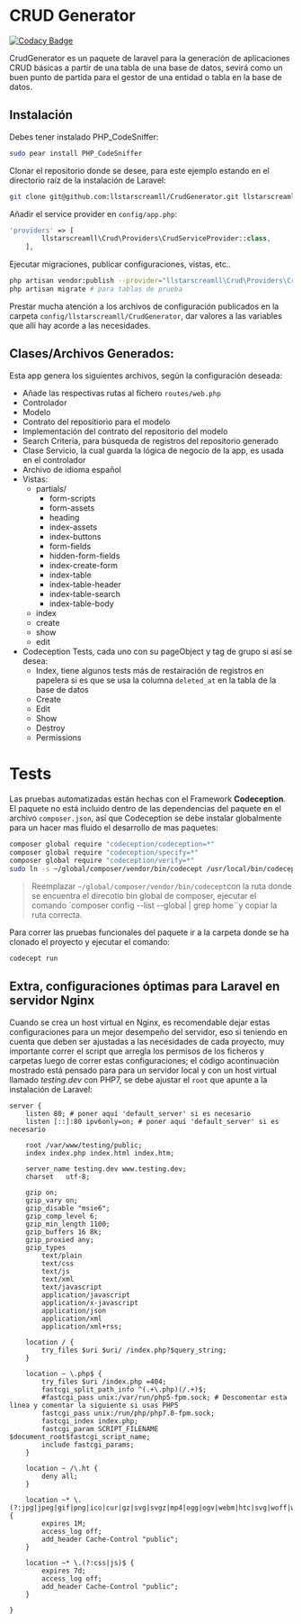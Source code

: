 # CRUD Generator #

[![Codacy Badge](https://api.codacy.com/project/badge/Grade/cd0d64c14bab47928962763e62d025e2)](https://www.codacy.com?utm_source=github.com&amp;utm_medium=referral&amp;utm_content=llstarscreamll/CrudGenerator&amp;utm_campaign=Badge_Grade)

CrudGenerator es un paquete de laravel para la generación de aplicaciones CRUD básicas a partir de una tabla de una base de datos, sevirá como un buen punto de partida para el gestor de una entidad o tabla en la base de datos.

## Instalación ##

Debes tener instalado PHP_CodeSniffer:

```bash
sudo pear install PHP_CodeSniffer
```

Clonar el repositorio donde se desee, para este ejemplo estando en el directorio raíz de la instalación de Laravel:

```bash
git clone git@github.com:llstarscreamll/CrudGenerator.git llstarscreamll/Crud
```

Añadir el service provider en `config/app.php`:

```php
'providers' => [
        llstarscreamll\Crud\Providers\CrudServiceProvider::class,
    ],
```

Ejecutar migraciones, publicar configuraciones, vistas, etc..

```bash
php artisan vendor:publish --provider="llstarscreamll\Crud\Providers\CrudServiceProvider" --force
php artisan migrate # para tablas de prueba
```

Prestar mucha atención a los archivos de configuración publicados en la carpeta `config/llstarscreamll/CrudGenerator`, dar valores a las variables que allí hay acorde a las necesidades.

## Clases/Archivos Generados: ##

Esta app genera los siguientes archivos, según la configuración deseada:

- Añade las respectivas rutas al fichero `routes/web.php`
- Controlador
- Modelo
- Contrato del repositiorio para el modelo
- Implementación del contrato del repositorio del modelo
- Search Criteria, para búsqueda de registros del repositorio generado
- Clase Servicio, la cual guarda la lógica de negocio de la app, es usada en el controlador
- Archivo de idioma español
- Vistas:
    - partials/
        - form-scripts
        - form-assets
        - heading
        - index-assets
        - index-buttons
        - form-fields
        - hidden-form-fields
        - index-create-form
        - index-table
        - index-table-header
        - index-table-search
        - index-table-body
    - index
    - create
    - show
    - edit
- Codeception Tests, cada uno con su pageObject y tag de grupo si así se desea:
    - Index, tiene algunos tests más de restairación de registros en papelera si es que se usa la columna `deleted_at` en la tabla de la base de datos
    - Create
    - Edit
    - Show
    - Destroy
    - Permissions

# Tests #

Las pruebas automatizadas están hechas con el Framework **Codeception**. El paquete no está incluido dentro de las dependencias del paquete en el archivo `composer.json`, así que Codeception se debe instalar globalmente para un hacer mas fluido el desarrollo de mas paquetes:

```bash
composer global require "codeception/codeception=*"
composer global require "codeception/specify=*"
composer global require "codeception/verify=*"
sudo ln -s ~/global/composer/vendor/bin/codecept /usr/local/bin/codecept
```

> Reemplazar `~/global/composer/vendor/bin/codecept`con la ruta donde se encuentra el direcotio bin global de composer, ejecutar el comando `composer config --list --global | grep home``y copiar la ruta correcta.

Para correr las pruebas funcionales del paquete ir a la carpeta donde se ha clonado el proyecto y ejecutar el comando:

```bash
codecept run
```

## Extra, configuraciones óptimas para Laravel en servidor Nginx

Cuando se crea un host virtual en Nginx, es recomendable dejar estas configuraciones para un mejor desempeño del servidor, eso si teniendo en cuenta que deben ser ajustadas a las necesidades de cada proyecto, muy importante correr el script que arregla los permisos de los ficheros y carpetas luego de correr estas configuraciones; el código acontinuaciòn mostrado está pensado para para un servidor local y con un host virtual llamado *testing.dev* con PHP7, se debe ajustar el `root` que apunte a la instalación de Laravel:

```nginx
server {
	listen 80; # poner aquí 'default_server' si es necesario
	listen [::]:80 ipv6only=on; # poner aquí 'default_server' si es necesario

	root /var/www/testing/public;
	index index.php index.html index.htm;

	server_name testing.dev www.testing.dev;
	charset   utf-8;

	gzip on;
	gzip_vary on;
	gzip_disable "msie6";
	gzip_comp_level 6;
	gzip_min_length 1100;
	gzip_buffers 16 8k;
	gzip_proxied any;
	gzip_types
		text/plain
		text/css
		text/js
		text/xml
		text/javascript
		application/javascript
		application/x-javascript
		application/json
		application/xml
		application/xml+rss;

	location / {
		try_files $uri $uri/ /index.php?$query_string;
	}

	location ~ \.php$ {
		try_files $uri /index.php =404;
		fastcgi_split_path_info ^(.+\.php)(/.+)$;
		#fastcgi_pass unix:/var/run/php5-fpm.sock; # Descomentar esta lìnea y comentar la siguiente si usas PHP5
		fastcgi_pass unix:/run/php/php7.0-fpm.sock;
		fastcgi_index index.php;
		fastcgi_param SCRIPT_FILENAME $document_root$fastcgi_script_name;
		include fastcgi_params;
	}

	location ~ /\.ht {
		deny all;
	}

	location ~* \.(?:jpg|jpeg|gif|png|ico|cur|gz|svg|svgz|mp4|ogg|ogv|webm|htc|svg|woff|woff2|ttf)$ {
		expires 1M;
		access_log off;
		add_header Cache-Control "public";
	}

	location ~* \.(?:css|js)$ {
		expires 7d;
		access_log off;
		add_header Cache-Control "public";
	}

}
```
